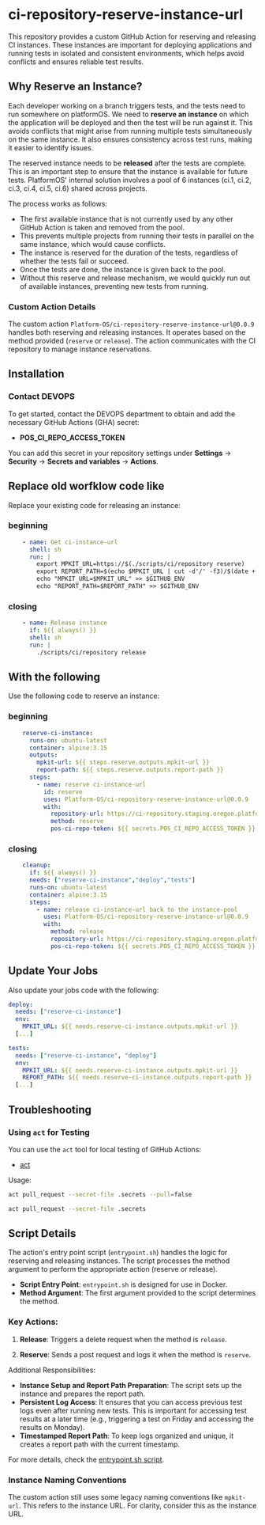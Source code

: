 # ci-repository-reserve-instance-url

This repository provides a custom GitHub Action for reserving and releasing CI instances. These instances are important for deploying applications and running tests in isolated and consistent environments, which helps avoid conflicts and ensures reliable test results.

## Why Reserve an Instance?

Each developer working on a branch triggers tests, and the tests need to run somewhere on platformOS. We need to **reserve an instance** on which the application will be deployed and then the test will be run against it. This avoids conflicts that might arise from running multiple tests simultaneously on the same instance. It also ensures consistency across test runs, making it easier to identify issues.

The reserved instance needs to be **released** after the tests are complete. This is an important step to ensure that the instance is available for future tests. PlatformOS' internal solution involves a pool of 6 instances (ci.1, ci.2, ci.3, ci.4, ci.5, ci.6) shared across projects.

The process works as follows:

- The first available instance that is not currently used by any other GitHub Action is taken and removed from the pool.
- This prevents multiple projects from running their tests in parallel on the same instance, which would cause conflicts.
- The instance is reserved for the duration of the tests, regardless of whether the tests fail or succeed.
- Once the tests are done, the instance is given back to the pool.
- Without this reserve and release mechanism, we would quickly run out of available instances, preventing new tests from running.

### Custom Action Details

The custom action `Platform-OS/ci-repository-reserve-instance-url@0.0.9` handles both reserving and releasing instances. It operates based on the method provided (`reserve` or `release`). The action communicates with the CI repository to manage instance reservations.

## Installation

### Contact DEVOPS

To get started, contact the DEVOPS department to obtain and add the necessary GitHub Actions (GHA) secret:

- **POS_CI_REPO_ACCESS_TOKEN**

You can add this secret in your repository settings under **Settings** -> **Security** -> **Secrets and variables** -> **Actions**.

## Replace old worfklow code like

Replace your existing code for releasing an instance:

### beginning

```yaml
    - name: Get ci-instance-url
      shell: sh
      run: |
        export MPKIT_URL=https://$(./scripts/ci/repository reserve)
        export REPORT_PATH=$(echo $MPKIT_URL | cut -d'/' -f3)/$(date +'%Y-%m-%d-%H-%M-%S')
        echo "MPKIT_URL=$MPKIT_URL" >> $GITHUB_ENV
        echo "REPORT_PATH=$REPORT_PATH" >> $GITHUB_ENV
```

### closing

```yaml
    - name: Release instance
      if: ${{ always() }}
      shell: sh
      run: |
        ./scripts/ci/repository release
```
        
## With the following

Use the following code to reserve an instance:

### beginning

```yaml
    reserve-ci-instance:
      runs-on: ubuntu-latest
      container: alpine:3.15
      outputs:
        mpkit-url: ${{ steps.reserve.outputs.mpkit-url }}
        report-path: ${{ steps.reserve.outputs.report-path }}
      steps:
        - name: reserve ci-instance-url
          id: reserve
          uses: Platform-OS/ci-repository-reserve-instance-url@0.0.9
          with:
            repository-url: https://ci-repository.staging.oregon.platform-os.com
            method: reserve
            pos-ci-repo-token: ${{ secrets.POS_CI_REPO_ACCESS_TOKEN }}
```          
            
### closing

```yaml
    cleanup:
      if: ${{ always() }}
      needs: ["reserve-ci-instance","deploy","tests"]
      runs-on: ubuntu-latest
      container: alpine:3.15
      steps:
        - name: release ci-instance-url back to the instance-pool
          uses: Platform-OS/ci-repository-reserve-instance-url@0.0.9
          with:
            method: release
            repository-url: https://ci-repository.staging.oregon.platform-os.com
            pos-ci-repo-token: ${{ secrets.POS_CI_REPO_ACCESS_TOKEN }}
```

## Update Your Jobs

Also update your jobs code with the following:

```yaml
deploy: 
  needs: ["reserve-ci-instance"]
  env:
    MPKIT_URL: ${{ needs.reserve-ci-instance.outputs.mpkit-url }}
  [...]

tests:
  needs: ["reserve-ci-instance", "deploy"]
  env:
    MPKIT_URL: ${{ needs.reserve-ci-instance.outputs.mpkit-url }}
    REPORT_PATH: ${{ needs.reserve-ci-instance.outputs.report-path }}
  [...]
```

## Troubleshooting

### Using `act` for Testing

You can use the `act` tool for local testing of GitHub Actions:

- [act](https://github.com/nektos/act)

Usage:

```sh
act pull_request --secret-file .secrets --pull=false

act pull_request --secret-file .secrets 
```

## Script Details

The action's entry point script (`entrypoint.sh`) handles the logic for reserving and releasing instances. The script processes the method argument to perform the appropriate action (reserve or release). 

- **Script Entry Point**: `entrypoint.sh` is designed for use in Docker.
- **Method Argument**: The first argument provided to the script determines the method.

### Key Actions:
1. **Release**: Triggers a delete request when the method is `release`.

2. **Reserve**: Sends a post request and logs it when the method is `reserve`.

Additional Responsibilities:

- **Instance Setup and Report Path Preparation**: The script sets up the instance and prepares the report path.
- **Persistent Log Access**: It ensures that you can access previous test logs even after running new tests. This is important for accessing test results at a later time (e.g., triggering a test on Friday and accessing the results on Monday).
- **Timestamped Report Path**: To keep logs organized and unique, it creates a report path with the current timestamp. 

For more details, check the [entrypoint.sh script](https://github.com/Platform-OS/ci-repository-reserve-instance-url/blob/main/entrypoint.sh).

### Instance Naming Conventions

The custom action still uses some legacy naming conventions like `mpkit-url`. This refers to the instance URL. For clarity, consider this as the instance URL.